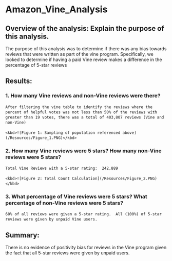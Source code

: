 # Amazon_Vine_Analysis

## Overview of the analysis: Explain the purpose of this analysis.

The purpose of this analysis was to determine if there was any bias towards reviews that were written as part of the vine program.  Specifically, we looked to determine if having a paid Vine review makes a difference in the percentage of 5-star reviews

## Results: 

### 1. How many Vine reviews and non-Vine reviews were there?
    
    After filtering the vine table to identify the reviews where the percent of helpful votes was not less than 50% of the reviews with greater than 19 votes, there was a total of 403,807 reviews (Vine and non-Vine)

    <kbd>![Figure 1: Sampling of population referenced above](/Resources/Figure_1.PNG)</kbd>

### 2. How many Vine reviews were 5 stars? How many non-Vine reviews were 5 stars?
    
    Total Vine Reviews with a 5-star rating:  242,889
    
    <kbd>![Figure 2: Total Count Calculation](/Resources/Figure_2.PNG)</kbd>

### 3. What percentage of Vine reviews were 5 stars? What percentage of non-Vine reviews were 5 stars?

    60% of all reviews were given a 5-star rating.  All (100%) of 5-star reviews were given by unpaid Vine users.

## Summary: 

There is no evidence of positivity bias for reviews in the Vine program given the fact that all 5-star reviews were given by unpaid users.  
